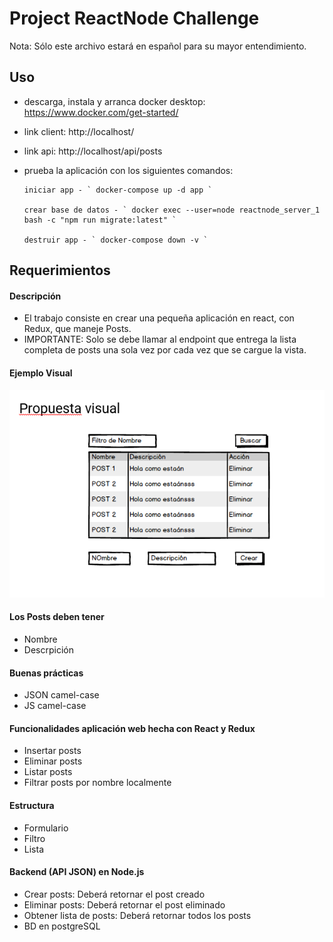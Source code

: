 # Project ReactNode Challenge

Nota: Sólo este archivo estará en español para su mayor entendimiento.

## Uso

- descarga, instala y arranca docker desktop: https://www.docker.com/get-started/
- link client: http://localhost/
- link api: http://localhost/api/posts
- prueba la aplicación con los siguientes comandos:

      iniciar app - ` docker-compose up -d app `

      crear base de datos - ` docker exec --user=node reactnode_server_1 bash -c "npm run migrate:latest" `

      destruir app - ` docker-compose down -v `

## Requerimientos

#### Descripción

- El trabajo consiste en crear una pequeña aplicación en react, con Redux, que maneje Posts.
- IMPORTANTE: Solo se debe llamar al endpoint que entrega la lista completa de posts una sola vez por cada vez que se cargue la vista.

#### Ejemplo Visual

![visual sample](/readme.png)

#### Los Posts deben tener

- Nombre
- Descrpición

#### Buenas prácticas

- JSON camel-case
- JS camel-case

#### Funcionalidades aplicación web hecha con React y Redux

- Insertar posts
- Eliminar posts
- Listar posts
- Filtrar posts por nombre localmente

#### Estructura

- Formulario
- Filtro
- Lista

#### Backend (API JSON) en Node.js

- Crear posts: Deberá retornar el post creado
- Eliminar posts: Deberá retornar el post eliminado
- Obtener lista de posts: Deberá retornar todos los posts
- BD en postgreSQL
